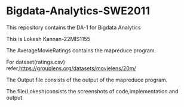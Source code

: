 # Bigdata-Analytics-SWE2011

This repository contains the DA-1 for Bigdata Analytics

This is Lokesh Kannan-22MIS1155

The AverageMovieRatings contains the mapreduce program.

For dataset(ratings.csv) refer,https://grouplens.org/datasets/movielens/20m/

The Output file consists of the output of the mapreduce program.

The file(Lokesh)consists the screenshots of code,implementation and output.
